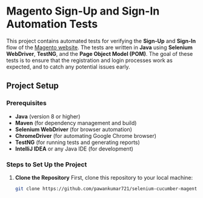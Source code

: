 # Magento Sign-Up and Sign-In Automation Tests

This project contains automated tests for verifying the **Sign-Up** and **Sign-In** flow of the [Magento website](https://magento.softwaretestingboard.com/). The tests are written in **Java** using **Selenium WebDriver**, **TestNG**, and the **Page Object Model (POM)**. The goal of these tests is to ensure that the registration and login processes work as expected, and to catch any potential issues early.

## Project Setup

### Prerequisites
- **Java** (version 8 or higher)
- **Maven** (for dependency management and build)
- **Selenium WebDriver** (for browser automation)
- **ChromeDriver** (for automating Google Chrome browser)
- **TestNG** (for running tests and generating reports)
- **IntelliJ IDEA** or any Java IDE (for development)

### Steps to Set Up the Project

1. **Clone the Repository**
   First, clone this repository to your local machine:

   ```bash
   git clone https://github.com/pawankumar721/selenium-cucumber-magento
